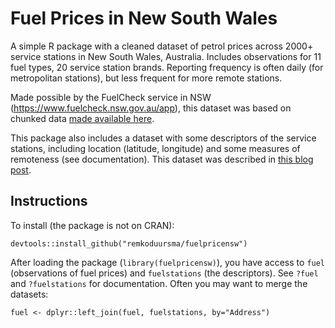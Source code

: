 # Fuel Prices in New South Wales

A simple R package with a cleaned dataset of petrol prices across 2000+ service stations in New South Wales, Australia. Includes observations for 11 fuel types, 20 service station brands. Reporting frequency is often daily (for metropolitan stations), but less frequent for more remote stations.

Made possible by the FuelCheck service in NSW (https://www.fuelcheck.nsw.gov.au/app), this dataset was based on chunked data [made available here](https://data.nsw.gov.au/data/dataset/fuel-check).

This package also includes a dataset with some descriptors of the service stations, including location (latitude, longitude) and some measures of remoteness (see documentation). This dataset was described in [this blog post](http://www.remkoduursma.com/post/2018-01-24-fuelprices1/).

## Instructions

To install (the package is not on CRAN):

```
devtools::install_github("remkoduursma/fuelpricensw")
```

After loading the package (`library(fuelpricensw)`), you have access to `fuel` (observations of fuel prices) and `fuelstations` (the descriptors). See `?fuel` and `?fuelstations` for documentation. Often you may want to merge the datasets:

```
fuel <- dplyr::left_join(fuel, fuelstations, by="Address")
```

